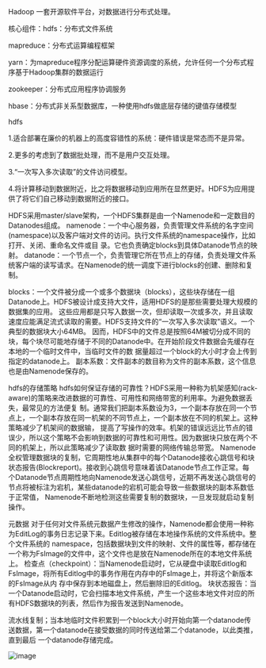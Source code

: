 Hadoop 一套开源软件平台，对数据进行分布式处理。

核心组件：hdfs：分布式文件系统

mapreduce：分布式运算编程框架 

yarn：为mapreduce程序分配运算硬件资源调度的系统，允许任何一个分布式程序基于Hadoop集群的数据运行

zookeeper：分布式应用程序协调服务

hbase：分布式非关系型数据库，一种使用hdfs做底层存储的键值存储模型

hdfs

1.适合部署在廉价的机器上的高度容错性的系统：硬件错误是常态而不是异常。

2.更多的考虑到了数据批处理，而不是用户交互处理。

3.“一次写入多次读取”的文件访问模型。

4.将计算移动到数据附近，比之将数据移动到应用所在显然更好。HDFS为应用提供了将它们自己移动到数据附近的接口。

HDFS采用master/slave架构，一个HDFS集群是由一个Namenode和一定数目的Datanodes组成。
namenode：一个中心服务器，负责管理文件系统的名字空间(namespace)以及客户端对文件的访问。执行文件系统的namespace操作，比如打开、关闭、重命名文件或目
录。它也负责确定blocks到具体Datanode节点的映射。
datanode：一个节点一个，负责管理它所在节点上的存储，负责处理文件系统客户端的读写请求。在Namenode的统一调度下进行blocks的创建、删除和复制。

blocks：一个文件被分成一个或多个数据块（blocks），这些块存储在一组Datanode上。HDFS被设计成支持大文件，适用HDFS的是那些需要处理大规模的数据集的应用。
这些应用都是只写入数据一次，但却读取一次或多次，并且读取速度应能满足流式读取的需要。HDFS支持文件的“一次写入多次读取”语义。一个典型的数据块大小64MB。
因而，HDFS中的文件总是按照64M被切分成不同的块，每个块尽可能地存储于不同的Datanode中。在开始阶段文件数据会先缓存在本地的一个临时文件中，当临时文件的数
据量超过一个block的大小时才会上传到指定的datanode上。
副本系数：文件副本的数目称为文件的副本系数，这个信息也是由Namenode保存的。

hdfs的存储策略
  hdfs如何保证存储的可靠性？HDFS采用一种称为机架感知(rack-aware)的策略来改进数据的可靠性、可用性和网络带宽的利用率。为避免数据丢失，最常见的方法便复
制。通常我们把副本系数设为3，一个副本存放在同一个节点上，一个副本存放在同一机架的不同节点上，一个副本放在不同的机架上。这种策略减少了机架间的数据输，
提高了写操作的效率。机架的错误远远比节点的错误少，所以这个策略不会影响到数据的可靠性和可用性。因为数据块只放在两个不同的机架上，所以此策略减少了读取数
据时需要的网络传输总带宽。
Namenode全权管理数据块的复制，它周期性地从集群中的每个Datanode接收心跳信号和块状态报告(Blockreport)。接收到心跳信号意味着该Datanode节点工作正常。每
个Datanode节点周期性地向Namenode发送心跳信号，近期不再发送心跳信号的节点将被标注为宕机，某些datanode的宕机可能会导致一些数据块的副本系数低于正常值，
Namenode不断地检测这些需要复制的数据块，一旦发现就启动复制操作。

元数据
对于任何对文件系统元数据产生修改的操作，Namenode都会使用一种称为EditLog的事务日志记录下来。Editlog被存储在本地操作系统的文件系统中。整个文件系统的
namespace，包括数据块到文件的映射、文件的属性等，都存储在一个称为FsImage的文件中，这个文件也是放在Namenode所在的本地文件系统上。
检查点（checkpoint）：当Namenode启动时，它从硬盘中读取Editlog和FsImage，将所有Editlog中的事务作用在内存中的FsImage上，并将这个新版本的FsImage从内
存中保存到本地磁盘上，然后删除旧的Editlog。
块状态报告：当一个Datanode启动时，它会扫描本地文件系统，产生一个这些本地文件对应的所有HDFS数据块的列表，然后作为报告发送到Namenode。

流水线复制；当本地临时文件积累到一个block大小时开始向第一个datanode传送数据，第一个datanode在接受数据的同时传送给第二个datanode，以此类推，直到最后
一个datanode存储完成。

![image](https://github.com/itsohorriblela/Hadoop-Diary/blob/master/images/clientreadfromHDFS.png)
